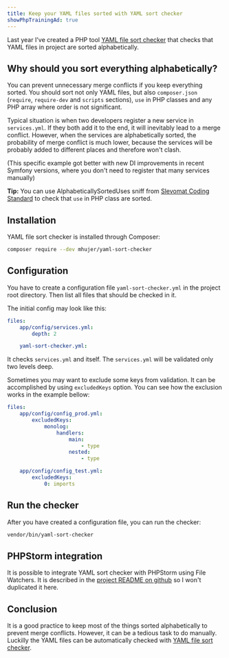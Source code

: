 ```yaml
---
title: Keep your YAML files sorted with YAML sort checker
showPhpTrainingAd: true
---
```


Last year I've created a PHP tool [YAML file sort checker](https://github.com/mhujer/yaml-sort-checker) that checks that YAML files in project are sorted alphabetically.

## Why should you sort everything alphabetically?

You can prevent unnecessary merge conflicts if you keep everything sorted. You should sort not only YAML files, but also `composer.json` (`require`, `require-dev` and `scripts` sections), `use` in PHP classes and any PHP array where order is not significant.

Typical situation is when two developers register a new service in `services.yml`. If they both add it to the end, it will inevitably lead to a merge conflict. However, when the services are alphabetically sorted, the probability of merge conflict is much lower, because the services will be probably added to different places and therefore won't clash.

(This specific example got better with new DI improvements in recent Symfony versions, where you don't need to register that many services manually)

**Tip:** You can use AlphabeticallySortedUses sniff from [Slevomat Coding Standard](https://github.com/slevomat/coding-standard#slevomatcodingstandardnamespacesalphabeticallysorteduses-) to check that `use` in PHP class are sorted.


## Installation

YAML file sort checker is installed through Composer: 

```bash
composer require --dev mhujer/yaml-sort-checker
```

## Configuration

You have to create a configuration file `yaml-sort-checker.yml` in the project root directory. Then list all files that should be checked in it.

The initial config may look like this:

```yaml
files:
    app/config/services.yml:
        depth: 2

    yaml-sort-checker.yml:
```

It checks `services.yml` and itself. The `services.yml` will be validated only two levels deep.

Sometimes you may want to exclude some keys from validation. It can be accomplished by using `excludedKeys` option. You can see how the exclusion works in the example bellow: 

```yaml
files:
    app/config/config_prod.yml:
        excludedKeys:
            monolog:
                handlers:
                    main:
                        - type
                    nested:
                        - type

    app/config/config_test.yml:
        excludedKeys:
            0: imports
```


## Run the checker
After you have created a configuration file, you can run the checker:

```bash
vendor/bin/yaml-sort-checker
```

## PHPStorm integration
It is possible to integrate YAML sort checker with PHPStorm using File Watchers. It is described in the [project README on github](https://github.com/mhujer/yaml-sort-checker#phpstorm-integration) so I won't duplicated it here.

## Conclusion
It is a good practice to keep most of the things sorted alphabetically to prevent merge conflicts. However, it can be a tedious task to do manually. Luckilly the YAML files can be automatically checked with [YAML file sort checker](https://github.com/mhujer/yaml-sort-checker).
